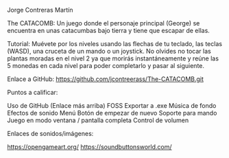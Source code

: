 Jorge Contreras Martín

The CATACOMB:
Un juego donde el personaje principal (George) se encuentra en unas catacumbas bajo tierra y tiene que escapar de ellas.

Tutorial:
Muévete por los niveles usando las flechas de tu teclado, las teclas (WASD), una cruceta de un mando o un joystick. No olvides no 
tocar las plantas moradas en el nivel 2 ya que morirás instantáneamente y reúne las 5 monedas en cada nivel para poder completarlo
y pasar al siguiente.


Enlace a GitHub:
https://github.com/jcontreerass/The-CATACOMB.git

Puntos a calificar:

Uso de GitHub (Enlace más arriba)
FOSS
Exportar a .exe
Música de fondo
Efectos de sonido 
Menú
Botón de empezar de nuevo
Soporte para mando
Juego en modo ventana / pantalla completa
Control de volumen


Enlaces de sonidos/imágenes:

https://opengameart.org/
https://soundbuttonsworld.com/

